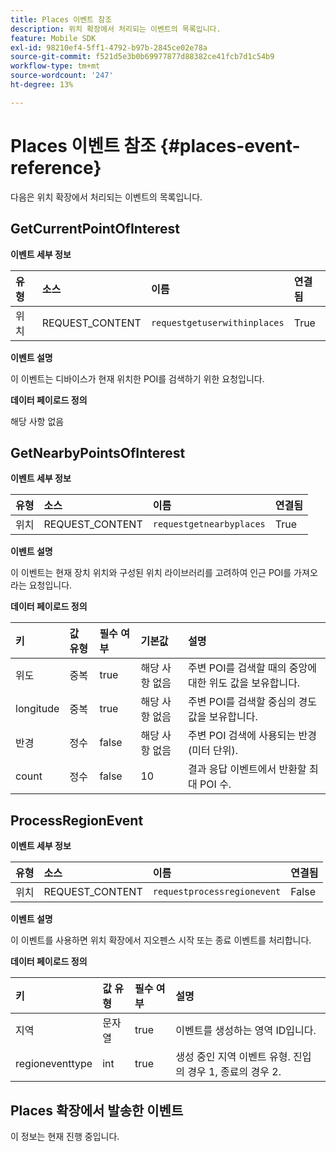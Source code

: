 ```yaml
---
title: Places 이벤트 참조
description: 위치 확장에서 처리되는 이벤트의 목록입니다.
feature: Mobile SDK
exl-id: 98210ef4-5ff1-4792-b97b-2845ce02e78a
source-git-commit: f521d5e3b0b69977877d88382ce41fcb7d1c54b9
workflow-type: tm+mt
source-wordcount: '247'
ht-degree: 13%

---
```


# Places 이벤트 참조 {#places-event-reference}

다음은 위치 확장에서 처리되는 이벤트의 목록입니다.

## GetCurrentPointOfInterest

**이벤트 세부 정보**

| 유형 | 소스 | 이름 | 연결됨 |
| :--- | :--- | :--- | :--- |
| 위치 | REQUEST_CONTENT | `requestgetuserwithinplaces` | True |

**이벤트 설명**

이 이벤트는 디바이스가 현재 위치한 POI를 검색하기 위한 요청입니다.

**데이터 페이로드 정의**

해당 사항 없음

## GetNearbyPointsOfInterest

**이벤트 세부 정보**

| 유형 | 소스 | 이름 | 연결됨 |
| :--- | :--- | :--- | :--- |
| 위치 | REQUEST_CONTENT | `requestgetnearbyplaces` | True |

**이벤트 설명**

이 이벤트는 현재 장치 위치와 구성된 위치 라이브러리를 고려하여 인근 POI를 가져오라는 요청입니다.

**데이터 페이로드 정의**

| 키 | 값 유형 | 필수 여부 | 기본값 | 설명 |
| :--- | :--- | :--- | :--- | :--- |
| 위도 | 중복 | true | 해당 사항 없음 | 주변 POI를 검색할 때의 중앙에 대한 위도 값을 보유합니다. |
| longitude | 중복 | true | 해당 사항 없음 | 주변 POI를 검색할 중심의 경도 값을 보유합니다. |
| 반경 | 정수 | false | 해당 사항 없음 | 주변 POI 검색에 사용되는 반경(미터 단위). |
| count | 정수 | false | 10 | 결과 응답 이벤트에서 반환할 최대 POI 수. |

## ProcessRegionEvent

**이벤트 세부 정보**

| 유형 | 소스 | 이름 | 연결됨 |
| :--- | :--- | :--- | :--- |
| 위치 | REQUEST_CONTENT | `requestprocessregionevent` | False |

**이벤트 설명**

이 이벤트를 사용하면 위치 확장에서 지오펜스 시작 또는 종료 이벤트를 처리합니다.

**데이터 페이로드 정의**

| 키 | 값 유형 | 필수 여부 | 설명 |
| :--- | :--- | :--- | :--- |
| 지역 | 문자열 | true | 이벤트를 생성하는 영역 ID입니다. |
| regioneventtype | int | true | 생성 중인 지역 이벤트 유형. 진입의 경우 1, 종료의 경우 2. |

## Places 확장에서 발송한 이벤트

이 정보는 현재 진행 중입니다.
